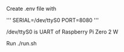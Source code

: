 Create .env file with

'''
SERIAL=/dev/ttyS0 
PORT=8080
'''

/dev/ttyS0 is UART of Raspberry Pi Zero 2 W

Run
./run.sh
